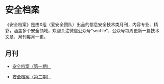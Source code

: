 # 安全档案

《安全档案》是由X组（爱安全团队）出品的信息安全技术类月刊，内容专业、精彩，涵盖多个安全领域，欢迎关注微信公众号“secfile”，公众号每周更新一篇技术文章，月刊每月一更。



## 月刊

- [安全档案（第一期）](./安全档案（第一期）.pdf)

- [安全档案（第二期）](./安全档案（第二期）.pdf)



